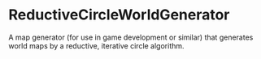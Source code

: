 # ReductiveCircleWorldGenerator
A map generator (for use in game development or similar) that generates world maps by a reductive, iterative circle algorithm.
